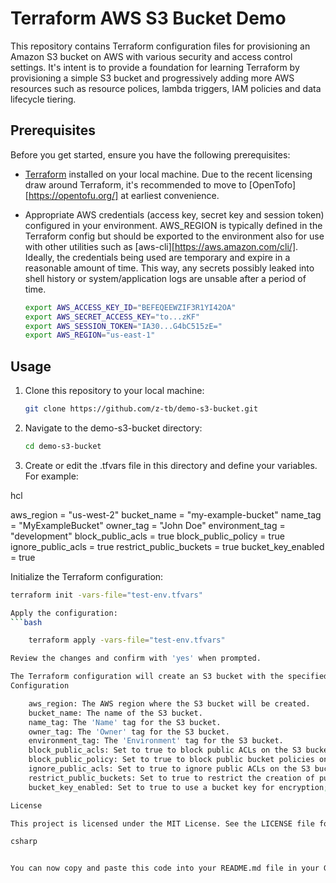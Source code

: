 # Terraform AWS S3 Bucket Demo

This repository contains Terraform configuration files for provisioning an Amazon S3 bucket on AWS with various security and access control settings. It's intent is to provide a foundation for learning Terraform by provisioning a simple S3 bucket and progressively adding more AWS resources such as resource polices, lambda triggers, IAM policies and data lifecycle tiering.

## Prerequisites

Before you get started, ensure you have the following prerequisites:

- [Terraform](https://www.terraform.io/) installed on your local machine. Due to the recent licensing draw around Terraform, it's recommended to move to [OpenTofo][https://opentofu.org/] at earliest convenience.
  
- Appropriate AWS credentials (access key, secret key and session token) configured in your environment. AWS_REGION is typically defined in the Terraform config but should be exported to the environment also for use with other utilities such as [aws-cli][https://aws.amazon.com/cli/]. Ideally, the credentials being used are temporary and expire in a reasonable amount of time. This way, any secrets possibly leaked into shell history or system/application logs are unsable after a period of time.
  ``` bash
  export AWS_ACCESS_KEY_ID="BEFEQEEWZIF3R1YI42OA"
  export AWS_SECRET_ACCESS_KEY="to...zKF"
  export AWS_SESSION_TOKEN="IA30...G4bC515zE="
  export AWS_REGION="us-east-1"

## Usage

1. Clone this repository to your local machine:
   ```bash
   git clone https://github.com/z-tb/demo-s3-bucket.git

2. Navigate to the demo-s3-bucket directory:
   ```bash
   cd demo-s3-bucket

3. Create or edit the .tfvars file in this directory and define your variables. For example:

hcl

aws_region              = "us-west-2"
bucket_name             = "my-example-bucket"
name_tag                = "MyExampleBucket"
owner_tag               = "John Doe"
environment_tag         = "development"
block_public_acls       = true
block_public_policy     = true
ignore_public_acls      = true
restrict_public_buckets = true
bucket_key_enabled      = true

Initialize the Terraform configuration:

```bash
terraform init -vars-file="test-env.tfvars"

Apply the configuration:
```bash

    terraform apply -vars-file="test-env.tfvars"

Review the changes and confirm with 'yes' when prompted.

The Terraform configuration will create an S3 bucket with the specified settings.
Configuration

    aws_region: The AWS region where the S3 bucket will be created.
    bucket_name: The name of the S3 bucket.
    name_tag: The 'Name' tag for the S3 bucket.
    owner_tag: The 'Owner' tag for the S3 bucket.
    environment_tag: The 'Environment' tag for the S3 bucket.
    block_public_acls: Set to true to block public ACLs on the S3 bucket.
    block_public_policy: Set to true to block public bucket policies on the S3 bucket.
    ignore_public_acls: Set to true to ignore public ACLs on the S3 bucket.
    restrict_public_buckets: Set to true to restrict the creation of public buckets.
    bucket_key_enabled: Set to true to use a bucket key for encryption; the alternative is using a KMS key for encryption.

License

This project is licensed under the MIT License. See the LICENSE file for details.

csharp


You can now copy and paste this code into your README.md file in your GitHub repository
